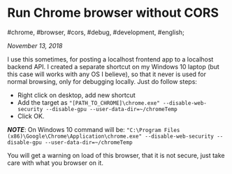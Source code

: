 # Run Chrome browser without CORS

#chrome, #browser, #cors, #debug, #development, #english;

_November 13, 2018_

I use this sometimes, for posting a localhost frontend app to a localhost backend API. 
I created a separate shortcut on my Windows 10 laptop (but this case will works with any OS I believe), so that it never is used for normal browsing, only for debugging locally. 
Just do follow steps:

* Right click on desktop, add new shortcut
* Add the target as `"[PATH_TO_CHROME]\chrome.exe" --disable-web-security --disable-gpu --user-data-dir=~/chromeTemp`
* Click OK.

_**NOTE**_: On Windows 10 command will be:
`"C:\Program Files (x86)\Google\Chrome\Application\chrome.exe" --disable-web-security --disable-gpu --user-data-dir=~/chromeTemp`

You will get a warning on load of this browser, that it is not secure, just take care with what you browser on it.
